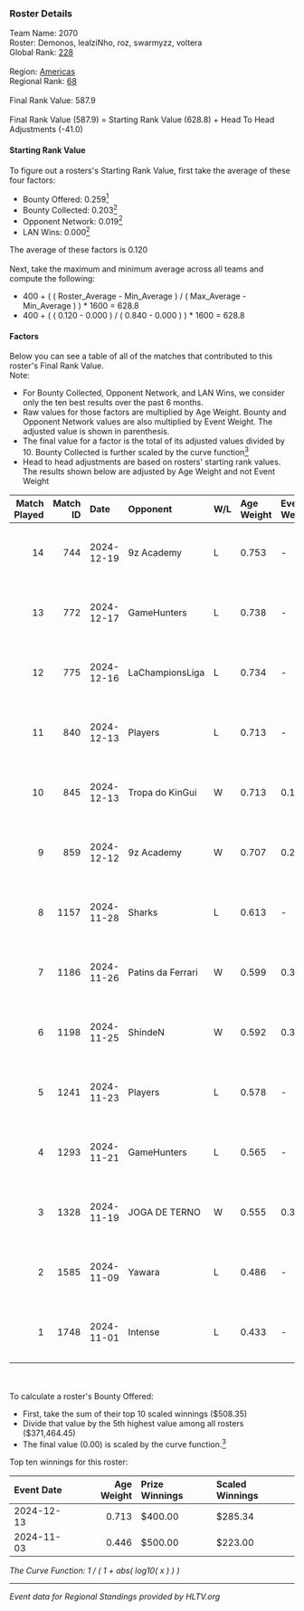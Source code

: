 ### Roster Details<br />
Team Name: 2070<br />
Roster: Demonos, lealziNho, roz, swarmyzz, voltera<br />
Global Rank: [228](../../standings_global_2025_02_24.md)<br />
<br />
Region: [Americas]( ../../standings_americas_2025_02_24.md)<br />
Regional Rank: [68]( ../../standings_americas_2025_02_24.md)<br />
<br />
Final Rank Value:  587.9<br />
<br />
Final Rank Value (587.9) = Starting Rank Value (628.8) + Head To Head Adjustments (-41.0)<br />

#### Starting Rank Value<br />
To figure out a rosters's Starting Rank Value, first take the average of these four factors:<br />
- Bounty Offered: 0.259[<sup>1</sup>](#table2)
- Bounty Collected: 0.203[<sup>2</sup>](#table1)
- Opponent Network: 0.019[<sup>2</sup>](#table1)
- LAN Wins: 0.000[<sup>2</sup>](#table1)

The average of these factors is 0.120<br />
<br />
Next, take the maximum and minimum average across all teams and compute the following:<br />
- 400 + ( ( Roster_Average - Min_Average ) / ( Max_Average - Min_Average ) ) * 1600 = 628.8
- 400 + ( ( 0.120 - 0.000 ) / ( 0.840 - 0.000 ) ) * 1600 = 628.8


#### Factors<br />
Below you can see a table of all of the matches that contributed to this roster's Final Rank Value.<br />
Note:<br />

- For Bounty Collected, Opponent Network, and LAN Wins, we consider only the ten best results over the past 6 months.
- Raw values for those factors are multiplied by Age Weight. Bounty and Opponent Network values are also multiplied by Event Weight. The adjusted value is shown in parenthesis.
- The final value for a factor is the total of its adjusted values divided by 10. Bounty Collected is further scaled by the curve function[<sup>3</sup>](#curveFunction)
- Head to head adjustments are based on rosters' starting rank values. The results shown below are adjusted by Age Weight and not Event Weight
<span id="table1"></span><br />


| Match Played | Match ID | Date       | Opponent          | W/L | Age Weight | Event Weight | Bounty Collected | Opponent Network | LAN Wins  | H2H Adj. | Roster                                     |
| -: | -: | :- | :- | :- | :- | :- | :- | :- | :- | -: | :- |
|           14 |      744 | 2024-12-19 | 9z Academy        | L   | 0.753      | -            | -                | -                | -         |   -14.87 | Demonos, lealziNho, roz, swarmyzz, voltera |
|           13 |      772 | 2024-12-17 | GameHunters       | L   | 0.738      | -            | -                | -                | -         |    -9.77 | Demonos, lealziNho, roz, swarmyzz, voltera |
|           12 |      775 | 2024-12-16 | LaChampionsLiga   | L   | 0.734      | -            | -                | -                | -         |   -12.07 | Demonos, lealziNho, roz, swarmyzz, voltera |
|           11 |      840 | 2024-12-13 | Players           | L   | 0.713      | -            | -                | -                | -         |    -7.73 | Demonos, lealziNho, roz, swarmyzz, voltera |
|           10 |      845 | 2024-12-13 | Tropa do KinGui   | W   | 0.713      | 0.143        | 0.000 (0.000)    | 0.044 (0.004)    | 0 (0.000) |     6.62 | Demonos, lealziNho, roz, swarmyzz, voltera |
|            9 |      859 | 2024-12-12 | 9z Academy        | W   | 0.707      | 0.270        | 0.000 (0.000)    | 0.220 (0.042)    | 0 (0.000) |     7.48 | Demonos, lealziNho, roz, swarmyzz, voltera |
|            8 |     1157 | 2024-11-28 | Sharks            | L   | 0.613      | -            | -                | -                | -         |    -2.11 | Demonos, lealziNho, roz, swarmyzz, voltera |
|            7 |     1186 | 2024-11-26 | Patins da Ferrari | W   | 0.599      | 0.371        | 0.000 (0.000)    | 0.158 (0.035)    | 0 (0.000) |     6.90 | Demonos, lealziNho, roz, swarmyzz, voltera |
|            6 |     1198 | 2024-11-25 | ShindeN           | W   | 0.592      | 0.371        | 0.005 (0.001)    | 0.388 (0.085)    | 0 (0.000) |    10.86 | Demonos, lealziNho, roz, swarmyzz, voltera |
|            5 |     1241 | 2024-11-23 | Players           | L   | 0.578      | -            | -                | -                | -         |    -6.21 | Demonos, lealziNho, roz, swarmyzz, voltera |
|            4 |     1293 | 2024-11-21 | GameHunters       | L   | 0.565      | -            | -                | -                | -         |   -11.89 | Demonos, lealziNho, roz, swarmyzz, voltera |
|            3 |     1328 | 2024-11-19 | JOGA DE TERNO     | W   | 0.555      | 0.371        | 0.000 (0.000)    | 0.117 (0.024)    | 0 (0.000) |     5.74 | Demonos, lealziNho, roz, swarmyzz, voltera |
|            2 |     1585 | 2024-11-09 | Yawara            | L   | 0.486      | -            | -                | -                | -         |    -6.70 | Demonos, kln, proSHOW, roz, voltera        |
|            1 |     1748 | 2024-11-01 | Intense           | L   | 0.433      | -            | -                | -                | -         |    -7.19 | Demonos, proSHOW, roz, suNday, voltera     |

<br />
<span id="table2"></span><br />
To calculate a roster's Bounty Offered:<br />

- First, take the sum of their top 10 scaled winnings ($508.35)
- Divide that value by the 5th highest value among all rosters ($371,464.45)
- The final value (0.00) is scaled by the curve function.[<sup>3</sup>](#curveFunction)

Top ten winnings for this roster:<br />

| Event Date | Age Weight | Prize Winnings | Scaled Winnings |
| :- | -: | :- | :- |
| 2024-12-13 |      0.713 | $400.00        | $285.34         |
| 2024-11-03 |      0.446 | $500.00        | $223.00         |


<span id="curveFunction"></span>_The Curve Function: 1 / ( 1 + abs( log10( x ) ) )_<br />

---
_Event data for Regional Standings provided by HLTV.org_<br />
